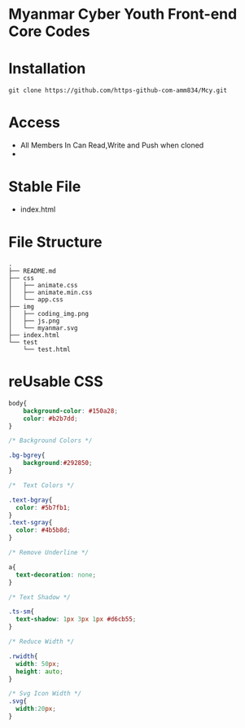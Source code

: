 # Myanmar Cyber Youth Front-end Core Codes

# Installation

```
git clone https://github.com/https-github-com-amm834/Mcy.git

```
# Access
- All Members In Can Read,Write and Push when cloned
- 

# Stable File
- index.html

# File Structure

```
.
├── README.md
├── css
│   ├── animate.css
│   ├── animate.min.css
│   └── app.css
├── img
│   ├── coding_img.png
│   ├── js.png
│   └── myanmar.svg
├── index.html
└── test
    └── test.html
```

# reUsable CSS

```css
body{
    background-color: #150a28;
    color: #b2b7dd;
}

/* Background Colors */

.bg-bgrey{
    background:#292850;
}

/*  Text Colors */

.text-bgray{
  color: #5b7fb1;
}
.text-sgray{
  color: #4b5b8d;
}

/* Remove Underline */

a{
  text-decoration: none;
}

/* Text Shadow */

.ts-sm{
  text-shadow: 1px 3px 1px #d6cb55;
}

/* Reduce Width */

.rwidth{
  width: 50px;
  height: auto;
}

/* Svg Icon Width */
.svg{
  width:20px;
}
```